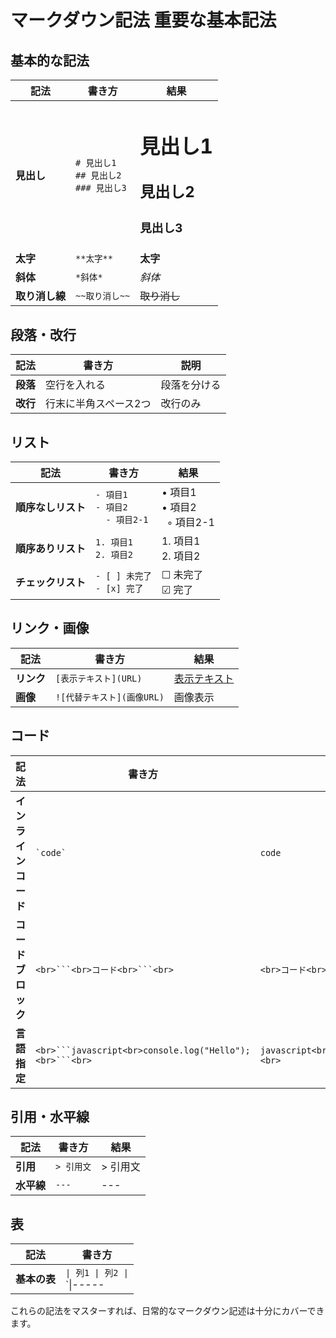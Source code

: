 # マークダウン記法 重要な基本記法

## 基本的な記法

| 記法 | 書き方 | 結果 |
|------|--------|------|
| **見出し** | `# 見出し1`<br>`## 見出し2`<br>`### 見出し3` | <h1>見出し1</h1><h2>見出し2</h2><h3>見出し3</h3> |
| **太字** | `**太字**` | **太字** |
| **斜体** | `*斜体*` | *斜体* |
| **取り消し線** | `~~取り消し~~` | ~~取り消し~~ |

## 段落・改行

| 記法 | 書き方 | 説明 |
|------|--------|------|
| **段落** | 空行を入れる | 段落を分ける |
| **改行** | 行末に半角スペース2つ | 改行のみ |

## リスト

| 記法 | 書き方 | 結果 |
|------|--------|------|
| **順序なしリスト** | `- 項目1`<br>`- 項目2`<br>`  - 項目2-1` | • 項目1<br>• 項目2<br>&nbsp;&nbsp;◦ 項目2-1 |
| **順序ありリスト** | `1. 項目1`<br>`2. 項目2` | 1. 項目1<br>2. 項目2 |
| **チェックリスト** | `- [ ] 未完了`<br>`- [x] 完了` | ☐ 未完了<br>☑ 完了 |

## リンク・画像

| 記法 | 書き方 | 結果 |
|------|--------|------|
| **リンク** | `[表示テキスト](URL)` | [表示テキスト](URL) |
| **画像** | `![代替テキスト](画像URL)` | 画像表示 |

## コード

| 記法 | 書き方 | 結果 |
|------|--------|------|
| **インラインコード** | `` `code` `` | `code` |
| **コードブロック** | ````<br>```<br>コード<br>```<br>```` | ```<br>コード<br>``` |
| **言語指定** | ````<br>```javascript<br>console.log("Hello");<br>```<br>```` | ```javascript<br>console.log("Hello");<br>``` |

## 引用・水平線

| 記法 | 書き方 | 結果 |
|------|--------|------|
| **引用** | `> 引用文` | > 引用文 |
| **水平線** | `---` | --- |

## 表

| 記法 | 書き方 |
|------|--------|
| **基本の表** | `\| 列1 \| 列2 \|`<br>`\|-----|-----|`<br>`\| 値1 \| 値2 \|` |

これらの記法をマスターすれば、日常的なマークダウン記述は十分にカバーできます。
